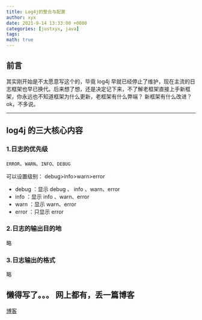 ```yaml
---
title: Log4j的整合与配置
author: xyx
date: 2021-9-14 13:33:00 +0800
categories: [justxyx, java]
tags:
math: true
---
```


## 前言

其实刚开始是不太愿意写这个的，毕竟 log4j 早就已经停止了维护，现在主流的日志框架也早已换代。后来想了想，还是决定记下来，不了解老框架直接上手新框架，你永远也不知道框架为什么更新，老框架有什么弊端？ 新框架有什么改进？ ok，不多说。

---

## log4j 的三大核心内容

### 1.日志的优先级

`ERROR`、`WARN`、`INFO`、`DEBUG`

可以设置级别： debug>info>warn>error

- debug ：显示 debug 、 info 、warn、error
- info ：显示 info 、warn、error
- warn ：显示 warn、error
- error ：只显示 error

### 2.日志的输出目的地

略

### 3.日志输出的格式

略

## 懒得写了。。。 网上都有，丢一篇博客

[博客]("https://blog.csdn.net/u013870094/article/details/79518028")
